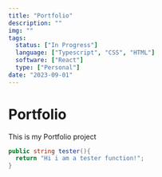 ```yaml
---
title: "Portfolio"
description: ""
img: ""
tags:
  status: ["In Progress"]
  language: ["Typescript", "CSS", "HTML"]
  software: ["React"]
  type: ["Personal"]
date: "2023-09-01"
---
```


# Portfolio

This is my Portfolio project

```cs
public string tester(){
  return "Hi i am a tester function!";
}
```
